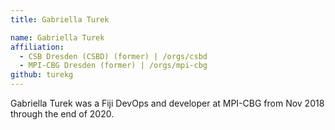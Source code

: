 ```yaml
---
title: Gabriella Turek

name: Gabriella Turek
affiliation:
  - CSB Dresden (CSBD) (former) | /orgs/csbd
  - MPI-CBG Dresden (former) | /orgs/mpi-cbg
github: turekg
---
```


Gabriella Turek was a Fiji DevOps and developer at MPI-CBG from Nov 2018 through the end of 2020.
